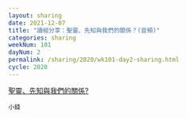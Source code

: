 ```yaml
---
layout: sharing
date: 2021-12-07
title: "讀經分享：聖靈、先知與我們的關係？(音頻)"
categories: sharing
weekNum: 101
dayNum: 2
permalink: /sharing/2020/wk101-day2-sharing.html
cycle: 2020
---
```


[聖靈、先知與我們的關係?](/media/sharing/2020/wk101/2021-12-07-bin.m4a)

`小錢`
